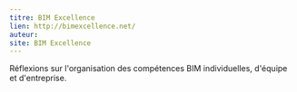 ```yaml
---
titre: BIM Excellence
lien: http://bimexcellence.net/
auteur: 
site: BIM Excellence
---
```


Réflexions sur l'organisation des compétences BIM individuelles, d'équipe et d'entreprise.
